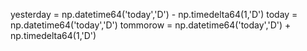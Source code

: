 yesterday = np.datetime64('today','D') - np.timedelta64(1,'D')
today = np.datetime64('today','D')
tommorow = np.datetime64('today','D') + np.timedelta64(1,'D')
